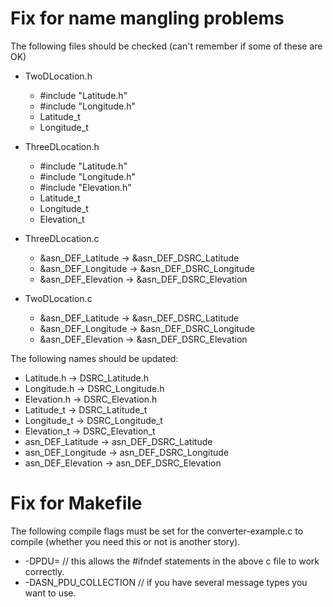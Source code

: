 # Fix for name mangling problems

The following files should be checked (can't remember if some of these are OK)

- TwoDLocation.h
    - #include "Latitude.h"
    - #include "Longitude.h"
    - Latitude_t
    - Longitude_t

- ThreeDLocation.h
    - #include "Latitude.h"
    - #include "Longitude.h"
    - #include "Elevation.h"
    - Latitude_t
    - Longitude_t
    - Elevation_t

- ThreeDLocation.c
    - &asn_DEF_Latitude -> &asn_DEF_DSRC_Latitude
    - &asn_DEF_Longitude -> &asn_DEF_DSRC_Longitude
    - &asn_DEF_Elevation -> &asn_DEF_DSRC_Elevation

- TwoDLocation.c
    - &asn_DEF_Latitude -> &asn_DEF_DSRC_Latitude
    - &asn_DEF_Longitude -> &asn_DEF_DSRC_Longitude
    - &asn_DEF_Elevation -> &asn_DEF_DSRC_Elevation

The following names should be updated:

- Latitude.h -> DSRC_Latitude.h
- Longitude.h -> DSRC_Longitude.h
- Elevation.h -> DSRC_Elevation.h
- Latitude_t -> DSRC_Latitude_t
- Longitude_t -> DSRC_Longitude_t
- Elevation_t -> DSRC_Elevation_t
- asn_DEF_Latitude -> asn_DEF_DSRC_Latitude
- asn_DEF_Longitude -> asn_DEF_DSRC_Longitude
- asn_DEF_Elevation -> asn_DEF_DSRC_Elevation

# Fix for Makefile

The following compile flags must be set for the converter-example.c to compile (whether you need this or not is another
story).

- -DPDU=<something>     // this allows the #ifndef statements in the above c file to work correctly.
- -DASN_PDU_COLLECTION  // if you have several message types you want to use.


